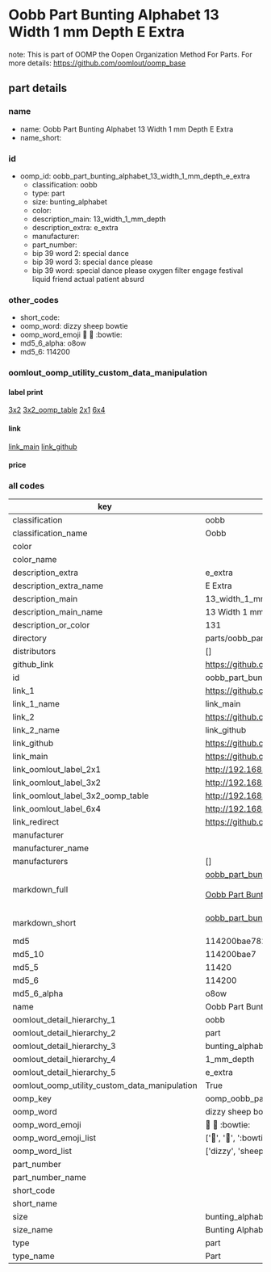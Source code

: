 # Oobb Part Bunting Alphabet 13 Width 1 mm Depth E Extra  

note: This is part of OOMP the Oopen Organization Method For Parts. For more details: https://github.com/oomlout/oomp_base

##  part details
  







### name
* name: Oobb Part Bunting Alphabet 13 Width 1 mm Depth E Extra
* name_short: 
### id
* oomp_id: oobb_part_bunting_alphabet_13_width_1_mm_depth_e_extra
  * classification: oobb
  * type: part
  * size: bunting_alphabet
  * color: 
  * description_main: 13_width_1_mm_depth
  * description_extra: e_extra
  * manufacturer: 
  * part_number: 
  * bip 39 word 2: special dance
  * bip 39 word 3: special dance please
  * bip 39 word: special dance please oxygen filter engage festival liquid friend actual patient absurd

### other_codes
* short_code: 
* oomp_word: dizzy sheep bowtie
* oomp_word_emoji :dizzy: :sheep: :bowtie:
* md5_6_alpha: o8ow
* md5_6: 114200






### oomlout_oomp_utility_custom_data_manipulation
#### label print
[3x2](http://192.168.1.245:1112/?label=oomp%20o8ow)
[3x2_oomp_table](http://192.168.1.108:1112/?label=oomp%20o8ow)
[2x1](http://192.168.1.242:1112/?label=oomp%20o8ow)
[6x4](http://192.168.1.55:1112/?label=oomp%20o8ow)    

#### link

[link_main](https://github.com/oomlout/oomlout_oomp_version_1_messy/tree/main/parts/oobb_part_bunting_alphabet_13_width_1_mm_depth_e_extra) [link_github](https://github.com/oomlout/oomlout_oomp_version_1_messy/tree/main/parts/oobb_part_bunting_alphabet_13_width_1_mm_depth_e_extra)                             

#### price







### all codes 
| key | value |  
| --- | --- |  
| classification | oobb |  
| classification_name | Oobb |  
| color |  |  
| color_name |  |  
| description_extra | e_extra |  
| description_extra_name | E Extra |  
| description_main | 13_width_1_mm_depth |  
| description_main_name | 13 Width 1 mm Depth |  
| description_or_color | 131 |  
| directory | parts/oobb_part_bunting_alphabet_13_width_1_mm_depth_e_extra |  
| distributors | [] |  
| github_link | https://github.com/oomlout/oomlout_oomp_part_src/tree/main/parts/oobb_part_bunting_alphabet_13_width_1_mm_depth_e_extra |  
| id | oobb_part_bunting_alphabet_13_width_1_mm_depth_e_extra |  
| link_1 | https://github.com/oomlout/oomlout_oomp_version_1_messy/tree/main/parts/oobb_part_bunting_alphabet_13_width_1_mm_depth_e_extra |  
| link_1_name | link_main |  
| link_2 | https://github.com/oomlout/oomlout_oomp_version_1_messy/tree/main/parts/oobb_part_bunting_alphabet_13_width_1_mm_depth_e_extra |  
| link_2_name | link_github |  
| link_github | https://github.com/oomlout/oomlout_oomp_version_1_messy/tree/main/parts/oobb_part_bunting_alphabet_13_width_1_mm_depth_e_extra |  
| link_main | https://github.com/oomlout/oomlout_oomp_version_1_messy/tree/main/parts/oobb_part_bunting_alphabet_13_width_1_mm_depth_e_extra |  
| link_oomlout_label_2x1 | http://192.168.1.242:1112/?label=oomp%20o8ow |  
| link_oomlout_label_3x2 | http://192.168.1.245:1112/?label=oomp%20o8ow |  
| link_oomlout_label_3x2_oomp_table | http://192.168.1.108:1112/?label=oomp%20o8ow |  
| link_oomlout_label_6x4 | http://192.168.1.55:1112/?label=oomp%20o8ow |  
| link_redirect | https://github.com/oomlout/oomlout_oomp_version_1_messy/tree/main/parts/oobb_part_bunting_alphabet_13_width_1_mm_depth_e_extra |  
| manufacturer |  |  
| manufacturer_name |  |  
| manufacturers | [] |  
| markdown_full | [oobb_part_bunting_alphabet_13_width_1_mm_depth_e_extra](none)<br>[](none)<br>[Oobb Part Bunting Alphabet 13 Width 1 Mm Depth E Extra](none)<br><br> |  
| markdown_short | [oobb_part_bunting_alphabet_13_width_1_mm_depth_e_extra](none)<br><br> |  
| md5 | 114200bae7824aa5292b39e54ccdd687 |  
| md5_10 | 114200bae7 |  
| md5_5 | 11420 |  
| md5_6 | 114200 |  
| md5_6_alpha | o8ow |  
| name | Oobb Part Bunting Alphabet 13 Width 1 mm Depth E Extra |  
| oomlout_detail_hierarchy_1 | oobb |  
| oomlout_detail_hierarchy_2 | part |  
| oomlout_detail_hierarchy_3 | bunting_alphabet |  
| oomlout_detail_hierarchy_4 | 1_mm_depth |  
| oomlout_detail_hierarchy_5 | e_extra |  
| oomlout_oomp_utility_custom_data_manipulation | True |  
| oomp_key | oomp_oobb_part_bunting_alphabet_13_width_1_mm_depth_e_extra |  
| oomp_word | dizzy sheep bowtie |  
| oomp_word_emoji | :dizzy: :sheep: :bowtie: |  
| oomp_word_emoji_list | [':dizzy:', ':sheep:', ':bowtie:'] |  
| oomp_word_list | ['dizzy', 'sheep', 'bowtie'] |  
| part_number |  |  
| part_number_name |  |  
| short_code |  |  
| short_name |  |  
| size | bunting_alphabet |  
| size_name | Bunting Alphabet |  
| type | part |  
| type_name | Part |  
